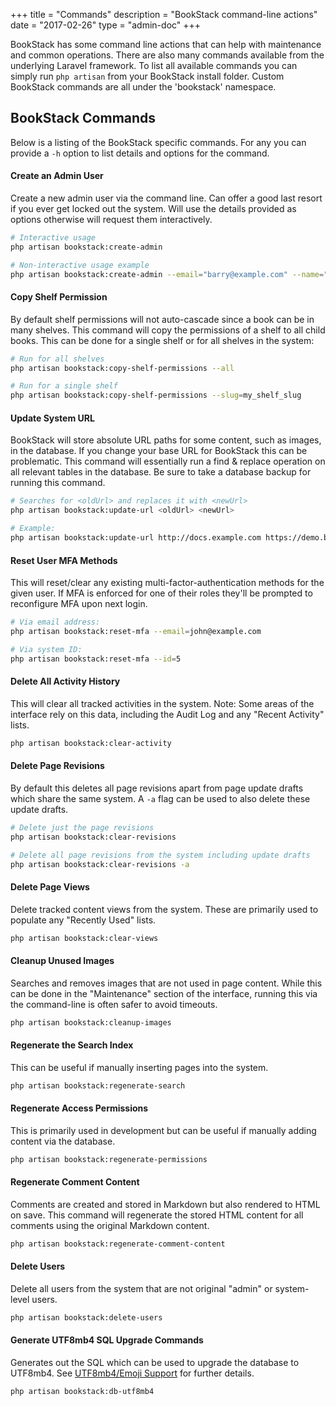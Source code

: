 +++
title = "Commands"
description = "BookStack command-line actions"
date = "2017-02-26"
type = "admin-doc"
+++

BookStack has some command line actions that can help with maintenance and common operations. There are also many commands available from the underlying Laravel framework. To list all available commands you can simply run `php artisan` from your BookStack install folder. Custom BookStack commands are all under the 'bookstack' namespace.

## BookStack Commands

Below is a listing of the BookStack specific commands. For any you can provide a `-h` option to list details and options for the command.

#### Create an Admin User

Create a new admin user via the command line. Can offer a good last resort if you ever get locked out the system.
Will use the details provided as options otherwise will request them interactively.

```bash
# Interactive usage
php artisan bookstack:create-admin

# Non-interactive usage example
php artisan bookstack:create-admin --email="barry@example.com" --name="Bazza" --password="hunter2"
```

#### Copy Shelf Permission

By default shelf permissions will not auto-cascade since a book can be in many shelves.
This command will copy the permissions of a shelf to all child books.
This can be done for a single shelf or for all shelves in the system:

```bash
# Run for all shelves
php artisan bookstack:copy-shelf-permissions --all

# Run for a single shelf
php artisan bookstack:copy-shelf-permissions --slug=my_shelf_slug
```

#### Update System URL

BookStack will store absolute URL paths for some content, such as images, in the database.
If you change your base URL for BookStack this can be problematic.
This command will essentially run a find & replace operation on all relevant tables in the database.
Be sure to take a database backup for running this command.

```bash
# Searches for <oldUrl> and replaces it with <newUrl>
php artisan bookstack:update-url <oldUrl> <newUrl>

# Example:
php artisan bookstack:update-url http://docs.example.com https://demo.bookstackapp.com
```

#### Reset User MFA Methods

This will reset/clear any existing multi-factor-authentication methods for the given user. If MFA 
is enforced for one of their roles they'll be prompted to reconfigure MFA upon next login.

```bash
# Via email address:
php artisan bookstack:reset-mfa --email=john@example.com

# Via system ID:
php artisan bookstack:reset-mfa --id=5
```

#### Delete All Activity History

This will clear all tracked activities in the system. Note: Some areas of the interface rely on this data, including the Audit Log and any "Recent Activity" lists.

```bash
php artisan bookstack:clear-activity
```

#### Delete Page Revisions

By default this deletes all page revisions apart from page update drafts which share the same system.
A `-a` flag can be used to also delete these update drafts.

```bash
# Delete just the page revisions
php artisan bookstack:clear-revisions

# Delete all page revisions from the system including update drafts
php artisan bookstack:clear-revisions -a
```

#### Delete Page Views

Delete tracked content views from the system. These are primarily used to populate any "Recently Used" lists.

```bash
php artisan bookstack:clear-views
```

#### Cleanup Unused Images

Searches and removes images that are not used in page content.
While this can be done in the "Maintenance" section of the interface, running this via the command-line is often safer to avoid timeouts.

```bash
php artisan bookstack:cleanup-images
```

#### Regenerate the Search Index

This can be useful if manually inserting pages into the system.

```bash
php artisan bookstack:regenerate-search
```

#### Regenerate Access Permissions

This is primarily used in development but can be useful if manually adding content via the database.

```bash
php artisan bookstack:regenerate-permissions
```

#### Regenerate Comment Content

Comments are created and stored in Markdown but also rendered to HTML on save.
This command will regenerate the stored HTML content for all comments using the original Markdown content.

```bash
php artisan bookstack:regenerate-comment-content
```

#### Delete Users

Delete all users from the system that are not original "admin" or system-level users.

```bash
php artisan bookstack:delete-users
```

#### Generate UTF8mb4 SQL Upgrade Commands

Generates out the SQL which can be used to upgrade the database to UTF8mb4.
See [UTF8mb4/Emoji Support](/docs/admin/ut8mb4-support/) for further details.

```bash
php artisan bookstack:db-utf8mb4
```